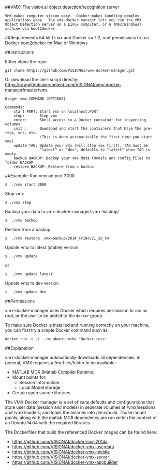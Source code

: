##VMX: The vision.ai object detection/recognition server

    VMX makes computer vision easy.  Docker makes bundling complex
    applications easy.  The vmx-docker-manager lets you run the VMX
    Object Detection server on a Linux computer, or a (Mac/Windows)
    machine via boot2docker. 

##Requirements
    64 bit Linux and Docker >= 1.2, root permissions to run Docker
    boot2docker for Mac or Windows

##Instructions

Either clone the repo

    git clone https://github.com/VISIONAI/vmx-docker-manager.git

Or download the shell script directly: https://raw.githubusercontent.com/VISIONAI/vmx-docker-manager/master/vmx

    Usage: vmx COMMAND [OPTIONS]

    Commands:
        start PORT: Start vmx on localhost:PORT
        stop:       Stop vmx
        enter:      Shell access to a Docker container for inspecting volumes
        init :      Download and start the containers that have the pre-reqs, mcr, etc.
                    (This is done automatically the first time you start vmx)
        update TAG: Update your vmx (will stop vmx first). TAG must be
                    "latest" or "dev", defaults to "latest" when TAG is empty
        backup BACKUP: Backup your vmx data (models and config file) to folder BACKUP
        restore BACKUP: Restore from a backup        

##Example:
 Run vmx on port 3000
    
    $  ./vmx start 3000

 Stop vmx

    $ ./vmx stop

 Backup your data to vmx-docker-manager/.vmx-backup/

    $  ./vmx backup
    
 Restore from a backup

    $  ./vmx restore .vmx-backup/2014_FriNov21_20_04
 
 Update vmx to latest (stable) version

    $  ./vmx update

or 

    $  ./vmx update latest

 Update vmx to dev version

    $  ./vmx update dev

   
##Permissions

vmx-docker-manager uses Docker which requires permission to run as root, or the
user to be added to the `docker` group.

To make sure Docker is installed and running correctly on your machine, you can first
try a simple Docker command such as:

```
docker run -t -i --rm ubuntu echo "Docker runs"
```

##Explanation

vmx-docker-manager automatically downloads all dependencies.  In
general, VMX requires a few files/folder to be available:
 - MATLAB MCR (Matlab Compiler Runtime)
 - Mount points for:
   - Session Information
   - Local Model storage
 - Certain open source libraries

The VMX Docker manager is a set of sane defaults and configurations
that store user data (session and models) in seperate volumes at
/vmx/sessions and /vmx/models; and loads the binaries into /vmx/build.
Those mount points, along with the matlab MCR dependency are run
within the context of an Ubuntu 14.04 with the required libraries.

The Dockerfiles that build the referenced Docker images can be found here:

- https://github.com/VISIONAI/docker-mcr-2014a
- https://github.com/VISIONAI/docker-vmx-userdata
- https://github.com/VISIONAI/docker-vmx-middle
- https://github.com/VISIONAI/docker-vmx-server
- https://github.com/VISIONAI/docker-vmx-appbuilder
